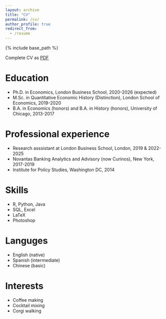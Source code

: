 ```yaml
---
layout: archive
title: "CV"
permalink: /cv/
author_profile: true
redirect_from:
  - /resume
---
```


{% include base_path %}

Complete CV as [PDF](https://www.dropbox.com/scl/fi/uheceocapaizkszx9dmac/David_Abraham_CV.pdf?rlkey=fq73jilr4vi2b2e1wvm3vu27p&dl=0)

Education
======
* Ph.D. in Economics, London Business School, 2020-2026 (expected)
* M.Sc. in Quantitative Economic History (Distinction), London School of Economics, 2019-2020
* B.A. in Economics (honors) and B.A. in History (honors), University of Chicago, 2013-2017

Professional experience
======
* Research asssistant at London Business School, London, 2019 & 2022-2025
* Novantas Banking Analytics and Advisory (now Curinos), New York, 2017-2019
* Institute for Policy Studies, Washington DC, 2014
  
Skills
======
* R, Python, Java
* SQL, Excel
* LaTeX
* Photoshop

Languges
======
* English (native)
* Spanish (intermediate)
* Chinese (basic)

Interests
======
* Coffee making
* Cocktail mixing
* Corgi walking
